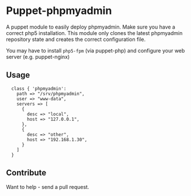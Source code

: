 # Puppet-phpmyadmin

A puppet module to easily deploy phpmyadmin. Make sure you have a
correct php5 installation. This module only clones the latest
phpmyadmin repository state and creates the correct configuration
file.

You may have to install `php5-fpm` (via puppet-php) and configure your
web server (e.g. puppet-nginx)

## Usage

```
  class { 'phpmyadmin':
    path => "/srv/phpmyadmin",
    user => "www-data",
    servers => [
      {
        desc => "local",
        host => "127.0.0.1",
      },
      {
        desc => "other",
        host => "192.168.1.30",
      }
    ]
  }
```

## Contribute

Want to help - send a pull request.
